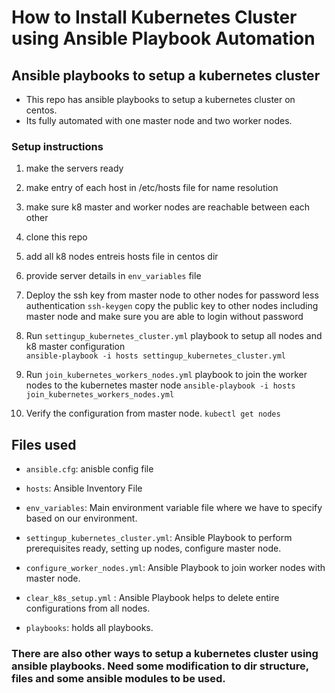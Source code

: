 # How to Install Kubernetes Cluster using Ansible Playbook Automation

## Ansible playbooks to setup a kubernetes cluster

* This repo has ansible playbooks to setup a kubernetes cluster on centos.
* Its fully automated with one master node and two worker nodes.

### Setup instructions

1. make the servers ready
2. make entry of each host in /etc/hosts file for name resolution
3. make sure k8 master and worker nodes are reachable between each other
4. clone this repo 
5. add all k8 nodes entreis hosts file in centos dir
6. provide server details in `env_variables` file
7. Deploy the ssh key from master node to other nodes for password less authentication 
    `ssh-keygen`
    copy the public key to other nodes including master node and make sure you are able to login without password
8. Run `settingup_kubernetes_cluster.yml` playbook to setup all nodes and k8 master configuration     
   `ansible-playbook -i hosts settingup_kubernetes_cluster.yml`

9. Run `join_kubernetes_workers_nodes.yml` playbook to join the worker nodes to the kubernetes master node
   `ansible-playbook -i hosts join_kubernetes_workers_nodes.yml`

10. Verify the configuration from master node.
     `kubectl get nodes`


## Files used

* `ansible.cfg`: anisble config file  

* `hosts`: Ansible Inventory File

* `env_variables`: Main environment variable file where we have to specify based on our environment.

* `settingup_kubernetes_cluster.yml`: Ansible Playbook to perform prerequisites ready, setting up nodes, configure master node.

* `configure_worker_nodes.yml`: Ansible Playbook to join worker nodes with master node.

* `clear_k8s_setup.yml` : Ansible Playbook helps to delete entire configurations from all nodes.

* `playbooks`: holds all playbooks.


### There are also other ways to setup a kubernetes cluster using ansible playbooks. Need some modification to dir structure, files and some ansible modules to be used.

